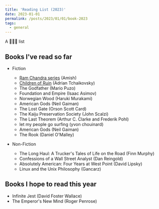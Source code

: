 ```yaml
---
title: 'Reading List (2023)'
date: 2023-01-01
permalink: /posts/2023/01/01/book-2023
tags:
  - general
---
```


A 🏃🏽‍♂️ list 

## Books I've read so far
- Fiction
    - [Ram Chandra series](https://www.goodreads.com/series/148944-ram-chandra) (Amish)
    - [Children of Ruin](https://en.wikipedia.org/wiki/Children_of_Ruin) (Adrian Tchaikovsky)
    - The Godfather (Mario Puzo)
    - Foundation and Empire (Isaac Asimov)
    - Norwegian Wood (Haruki Murakami)
    - American Gods (Neil Gaiman)
    - The Lost Gate (Orson Scott Card)
    - The Kaiju Preservation Society (John Scalzi)
    - The Last Theorem (Arthur C. Clarke and Frederik Pohl)
    - let my people go surfing (yvon chouinard)   
    - American Gods (Neil Gaiman)
    - The Rook (Daniel O'Malley)

- Non-Fiction
    - The Long Haul: A Trucker's Tales of Life on the Road (Finn Murphy)
    - Confessions of a Wall Street Analyst (Dan Reingold) 
    - Absolutely American: Four Years at West Point (David Lipsky)
    - Linux and the Unix Philosophy (Gancarz)

## Books I hope to read this year
- Infinite Jest (David Foster Wallace)
- The Emperor's New Mind (Roger Penrose)
